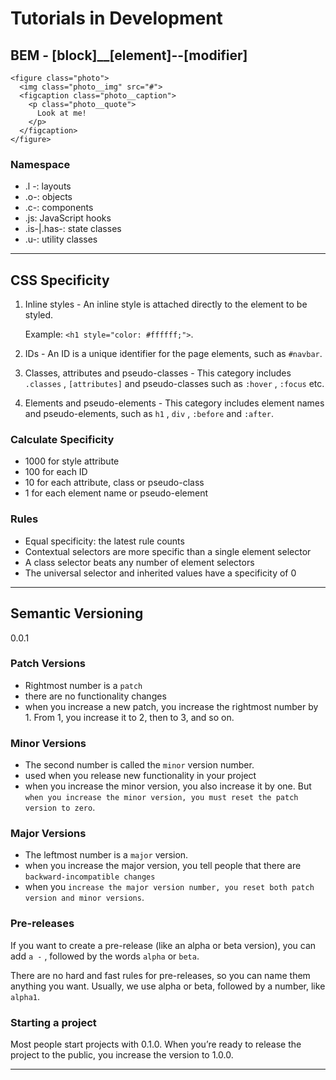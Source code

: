 # Tutorials in Development

## BEM - [block]__[element]--[modifier]

```
<figure class="photo">
  <img class="photo__img" src="#">
  <figcaption class="photo__caption">
    <p class="photo__quote">
      Look at me!
    </p>
  </figcaption>
</figure>
```
### Namespace

-	 .l -: layouts
-	 .o-: objects
-  .c-: components
-  .js: JavaScript hooks
-  .is-|.has-: state classes
-  .u-: utility classes

---

## CSS Specificity

1. Inline styles - An inline style is attached directly to the element to be styled. 

    Example: ```<h1 style="color: #ffffff;">```.

2. IDs - An ID is a unique identifier for the page elements, such as `#navbar`.

3. Classes, attributes and pseudo-classes - This category includes `.classes` , `[attributes]` and pseudo-classes such as `:hover` , `:focus` etc.

4. Elements and pseudo-elements - This category includes element names and pseudo-elements, such as `h1` , `div` , `:before` and `:after`.


### Calculate Specificity

- 1000 for style attribute
- 100 for each ID
- 10 for each attribute, class or pseudo-class
- 1 for each element name or pseudo-element

### Rules

- Equal specificity: the latest rule counts
- Contextual selectors are more specific than a single element selector
- A class selector beats any number of element selectors
- The universal selector and inherited values have a specificity of 0 

---

## Semantic Versioning

0.0.1


### Patch Versions
- Rightmost number is a `patch`
- there are no functionality changes
- when you increase a new patch, you increase the rightmost number by 1. From 1, you increase it to 2, then to 3, and so on.

### Minor Versions
- The second number is called the `minor` version number.
- used when you release new functionality in your project
- when you increase the minor version, you also increase it by one. But `when you increase the minor version, you must reset the patch version to zero`.

### Major Versions
- The leftmost number is a `major` version.
- when you increase the major version, you tell people that there are `backward-incompatible changes`
- when you `increase the major version number, you reset both patch version and minor versions`.

### Pre-releases

If you want to create a pre-release (like an alpha or beta version), you can add `a -` , followed by the words `alpha` or `beta`.

There are no hard and fast rules for pre-releases, so you can name them anything you want. Usually, we use alpha or beta, followed by a number, like `alpha1`.

### Starting a project

Most people start projects with 0.1.0. When you’re ready to release the project to the public, you increase the version to 1.0.0.

---
